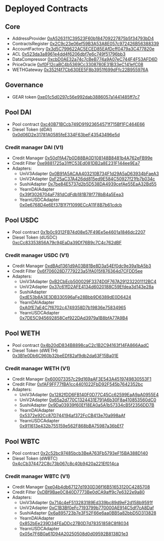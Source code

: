 # Deployed Contracts

## Core

- AddressProvider [0xA526311C39523F60b184709227875b5f34793bD4](https://kovan.etherscan.io/address/0xA526311C39523F60b184709227875b5f34793bD4)
- ContractsRegister [0x2C9c23e06ef59B3A53A8E057c972426B56388339](https://kovan.etherscan.io/address/0x2C9c23e06ef59B3A53A8E057c972426B56388339)
- AccountFactory [0x3d5C799622AC5ECED85EAfDcff0479a3C477820e](https://kovan.etherscan.io/address/0x3d5C799622AC5ECED85EAfDcff0479a3C477820e)
- ACL [0x523da3a8961e4dd4f6206dbf7e6c749f51796bb3](https://kovan.etherscan.io/address/0x523da3a8961e4dd4f6206dbf7e6c749f51796bb3)
- DataCompressor [0xcbD0AE32a74c7cBeB774a9A07eC744F4F53AFD6D](https://kovan.etherscan.io/address/0xcbD0AE32a74c7cBeB774a9A07eC744F4F53AFD6D)
- PriceOracle [0xf0F12caBC4b5369Cc3308780E31B33eC141efC08](https://kovan.etherscan.io/address/0xf0F12caBC4b5369Cc3308780E31B33eC141efC08)
- WETHGateway [0x352f4f7Cb630EE5F8b3951f699dFfc22B955976A](https://kovan.etherscan.io/address/0x352f4f7Cb630EE5F8b3951f699dFfc22B955976A)

## Governance

- GEAR token [0xe01c5d0297c56e992dab3886057a1441485ff7c7](https://kovan.etherscan.io/address/0xe01c5d0297c56e992dab3886057a1441485ff7c7 )

## Pool DAI

- Pool contract [0xc40B71BCcb749D91923654571f715Bf1FC464E66](https://kovan.etherscan.io/address/0xc40B71BCcb749D91923654571f715Bf1FC464E66)
- Diesel Token (dDAI) [0x0d06D2e31781A0585feE334F63beF43543496e5d](https://kovan.etherscan.io/address/0x0d06D2e31781A0585feE334F63beF43543496e5d)

### Credit manager DAI (V1)

- Credit Manager [0x50d1fA47b0D88BA0D108148B8481b4A762eFB99e](https://kovan.etherscan.io/address/0x50d1fA47b0D88BA0D108148B8481b4A762eFB99e)
- Credit Filter [0xe9881725a31ffC53Ed081DB2a8E231F144ee9Ea7](https://kovan.etherscan.io/address/0xe9881725a31ffC53Ed081DB2a8E231F144ee9Ea7)
- Adapters:
  - UniV3Adapter [0x0B91A5ACAA403210B734F1d29A5aD63934bFaeA3](https://kovan.etherscan.io/address0x0B91A5ACAA403210B734F1d29A5aD63934bFaeA3)
  - UniV2Adapter [0xF25aC37A426dd815ed9E584C50927f21fb7b034c](https://kovan.etherscan.io/address/0xF25aC37A426dd815ed9E584C50927f21fb7b034c)
  - SushiAdapter [0x7be84E5737d2b5D538DA4939cefAe55EaA32Bd55](https://kovan.etherscan.io/address/0x7be84E5737d2b5D538DA4939cefAe55EaA32Bd55)
  - YearnDAIAdapter [0x39f3026704aF781dCdFdb181B78f778bB4a5Eea3](https://kovan.etherscan.io/address/0x39f3026704aF781dCdFdb181B78f778bB4a5Eea3)
  - YearnUSDCAdapter [0x0e6768D4e6Ef37B1f7f1099ECcA11F8B7b61cdcb](https://kovan.etherscan.io/address/0x0e6768D4e6Ef37B1f7f1099ECcA11F8B7b61cdcb)

## Pool USDC

- Pool contract [0x1b0c9312FB74d08e57F49Ee5e4601a1846dc2207](https://kovan.etherscan.io/address/0x1b0c9312FB74d08e57F49Ee5e4601a1846dc2207)
- Diesel Token (dUSDC) [0xcCc83353856A79c94EaDa39Df76B9c7C4c762dBF](https://kovan.etherscan.io/address/0xcCc83353856A79c94EaDa39Df76B9c7C4c762dBF)

### Credit manager USDC (V1)

- Credit Manager [0xdBAd1361d9A03B81Be8D3a54Ef0dc9e39a1bA5b3](https://kovan.etherscan.io/address/0xdBAd1361d9A03B81Be8D3a54Ef0dc9e39a1bA5b3)
- Credit Filter [0x6f706028D7779223a51fA015f876364d7CFDD5ee](https://kovan.etherscan.io/address/0x6f706028D7779223a51fA015f876364d7CFDD5ee)
- Adapters:
  - UniV3Adapter [0xB2CbEcb500029F3374D0F767A291232201112BC4](https://kovan.etherscan.io/address0xB2CbEcb500029F3374D0F767A291232201112BC4)
  - UniV2Adapter [0x37c61fD2AFE4134d6020188C59Efdea3d143e28a](https://kovan.etherscan.io/address/0x37c61fD2AFE4134d6020188C59Efdea3d143e28a)
  - SushiAdapter [0xdE53b8A3E3DB330596aFe28Bbb9D6389dE0D6424](https://kovan.etherscan.io/address/0xdE53b8A3E3DB330596aFe28Bbb9D6389dE0D6424)
  - YearnDAIAdapter [0xA0fE7aE4C7f6702c4749358D7b19836e75834965](https://kovan.etherscan.io/address/0xA0fE7aE4C7f6702c4749358D7b19836e75834965)
  - YearnUSDCAdapter [0x7DE5C945692858Cef922DAd3979a1B8bfA77A9B4](https://kovan.etherscan.io/address/0x7DE5C945692858Cef922DAd3979a1B8bfA77A9B4)

## Pool WETH

- Pool contract [0x4b20dD834B8898caC2c1B2C94163f14FA866AadC](https://kovan.etherscan.io/address/0x4b20dD834B8898caC2c1B2C94163f14FA866AadC)
- Diesel Token (dWETH) [0x3B1e0Db6C960b32beEDf82af9db2da63F15Ba01E](https://kovan.etherscan.io/address/0x3B1e0Db6C960b32beEDf82af9db2da63F15Ba01E)

### Credit manager WETH (V1)

- Credit Manager [0x600073357c29d169aAF3E543A4519749830553F1](https://kovan.etherscan.io/address/0x600073357c29d169aAF3E543A4519749830553F1)
- Credit Filter [0xfAF9FF77fBA1cc4401022FbD92F545b7642352bc](https://kovan.etherscan.io/address/0xfAF9FF77fBA1cc4401022FbD92F545b7642352bc)
- Adapters:
  - UniV3Adapter [0x1282fDD6FB140F0D77C45Cc62599EaA9aA0955E4](https://kovan.etherscan.io/address0x1282fDD6FB140F0D77C45Cc62599EaA9aA0955E4)
  - UniV2Adapter [0x65a2d770C1324431E791A6b30F8a410853560dC0](https://kovan.etherscan.io/address/0x65a2d770C1324431E791A6b30F8a410853560dC0)
  - SushiAdapter [0x9Da03939f60Ef18EA0a5A1b57334cB5f2356DD7B](https://kovan.etherscan.io/address/0x9Da03939f60Ef18EA0a5A1b57334cB5f2356DD7B)
  - YearnDAIAdapter [0x5372e92Cc87D744194af372FcCB413e70a998aAf](https://kovan.etherscan.io/address/0x5372e92Cc87D744194af372FcCB413e70a998aAf)
  - YearnUSDCAdapter [0x911613e432b755159e562F868bBA75987a36bEf7](https://kovan.etherscan.io/address/0x911613e432b755159e562F868bBA75987a36bEf7)

## Pool WBTC

- Pool contract [0x2c52bc97485bcb3BeA763Fb5793eF15BA388D140](https://kovan.etherscan.io/address/0x2c52bc97485bcb3BeA763Fb5793eF15BA388D140)
- Diesel Token (dWBTC) [0x4cCb374472C8c73b067c8c40b9420a221Ef014ca](https://kovan.etherscan.io/address/0x4cCb374472C8c73b067c8c40b9420a221Ef014ca)

### Credit manager WBTC (V1)
- Credit Manager [0xe04b4db67127d1930D36f16B51653120C4285708](https://kovan.etherscan.io/address/0xe04b4db67127d1930D36f16B51653120C4285708)
- Credit Filter [0xDBf9Bae0C840D7773Be0dCA9aff9c7e6322e9a80](https://kovan.etherscan.io/address/0xDBf9Bae0C840D7773Be0dCA9aff9c7e6322e9a80)
- Adapters:
  - UniV3Adapter [0x714c4eF513283189Ed339bc89d9eF2d158b9591f](https://kovan.etherscan.io/address0x714c4eF513283189Ed339bc89d9eF2d158b9591f)
  - UniV2Adapter [0xC1B3Bf0eFc7193799b770000AE914C5df7cA8Daf](https://kovan.etherscan.io/address/0xC1B3Bf0eFc7193799b770000AE914C5df7cA8Daf)
  - SushiAdapter [0x6a895723b7e3F52F66e6aa0BB5a82bbD5D313828](https://kovan.etherscan.io/address/0x6a895723b7e3F52F66e6aa0BB5a82bbD5D313828)
  - YearnDAIAdapter [0x852bEe239D34FEaDDc27B0D7d78351858C8f8034](https://kovan.etherscan.io/address/0x852bEe239D34FEaDDc27B0D7d78351858C8f8034)
  - YearnUSDCAdapter [0x05e7F6B0a61D94A20250508d0d09592B8138D1e3](https://kovan.etherscan.io/address/0x05e7F6B0a61D94A20250508d0d09592B8138D1e3)
